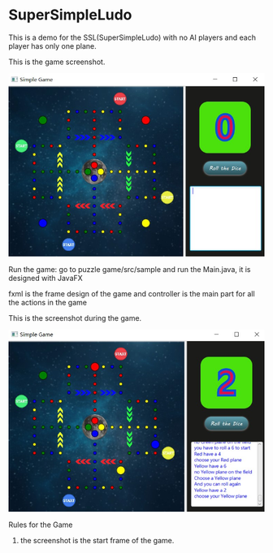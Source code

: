 # SuperSimpleLudo

This is a demo for the SSL(SuperSimpleLudo) with no AI players and each player has only one plane.

This is the game screenshot.

![image](https://github.com/wearewar3/SuperSimpleLudo/raw/master/gameeScreen.jpg)

Run the game: go to puzzle game/src/sample and run the Main.java, it is designed with JavaFX

fxml is the frame design of the game and controller is the main part for all the actions in the game

This is the screenshot during the game.

![image](https://github.com/wearewar3/SuperSimpleLudo/raw/master/gameInPlay.jpg)


Rules for the Game
1. the screenshot is the start frame of the game.
